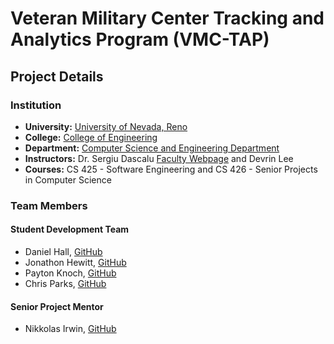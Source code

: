 # Veteran Military Center Tracking and Analytics Program (VMC-TAP)

## Project Details

### Institution

* **University:** [University of Nevada, Reno](https://www.unr.edu)
* **College:** [College of Engineering](https://www.unr.edu/engineering)
* **Department:** [Computer Science and Engineering Department](https://www.unr.edu/cse)
* **Instructors:** Dr. Sergiu Dascalu [Faculty Webpage](https://www.cse.unr.edu/~dascalus/) and Devrin Lee
* **Courses:** CS 425 - Software Engineering and CS 426 - Senior Projects in Computer Science

<!-- ### Project Goals

        These sections will be filled out after the team charter is created and roles are established.

 -->

### Team Members

#### Student Development Team

* Daniel Hall, [GitHub](https://github.com/danielchall25)
* Jonathon Hewitt, [GitHub](https://github.com/zotlann)
* Payton Knoch, [GitHub](https://github.com/payton22)
* Chris Parks, [GitHub](https://github.com/christopherparks-unr/)

#### Senior Project Mentor

* Nikkolas Irwin, [GitHub](https://github.com/nikkolas-james-irwin)

